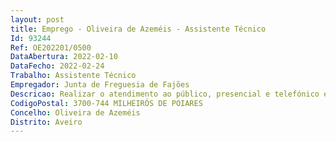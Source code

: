 ```yaml
--- 
layout: post
title: Emprego - Oliveira de Azeméis - Assistente Técnico
Id: 93244
Ref: OE202201/0500
DataAbertura: 2022-02-10
DataFecho: 2022-02-24
Trabalho: Assistente Técnico
Empregador: Junta de Freguesia de Fajões
Descricao: Realizar o atendimento ao público, presencial e telefónico e as tarefas resultantes do mesmo   registar a correspondência recebida e expedida  executar o trabalho administrativo dos vários serviços  recursos humanos, contabilidade, eventos dinamizados pela Junta de Freguesia  realizar os processos de inventariação, aquisição, transferência, abate, permuta e venda de bens móveis e imóveis  dar apoio administrativo aos eleitos locais ao nível do secretariado e informação  proceder ao arquivo de documentação diversa  gerir o economato  executar todas as tarefas do grau 2 de complexidade funcional, e gestão do atendimento GAM (Gabinete de Apoio ao Munícipe) 
CodigoPostal: 3700-744 MILHEIRÓS DE POIARES
Concelho: Oliveira de Azeméis
Distrito: Aveiro
--- 
```

